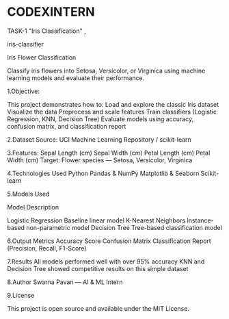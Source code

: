 # CODEXINTERN
TASK-1 "Iris Classification" , 

iris-classifier

Iris Flower Classification

Classify iris flowers into Setosa, Versicolor, or Virginica using machine learning models and evaluate their performance.

1.Objective:

This project demonstrates how to: Load and explore the classic Iris dataset Visualize the data Preprocess and scale features Train classifiers (Logistic Regression, KNN, Decision Tree) Evaluate models using accuracy, confusion matrix, and classification report

2.Dataset Source: UCI Machine Learning Repository / scikit-learn

3.Features: Sepal Length (cm) Sepal Width (cm) Petal Length (cm) Petal Width (cm) Target: Flower species — Setosa, Versicolor, Virginica

4.Technologies Used Python Pandas & NumPy Matplotlib & Seaborn Scikit-learn

5.Models Used

Model Description

Logistic Regression Baseline linear model K-Nearest Neighbors Instance-based non-parametric model Decision Tree Tree-based classification model

6.Output Metrics Accuracy Score Confusion Matrix Classification Report (Precision, Recall, F1-Score)

7.Results All models performed well with over 95% accuracy KNN and Decision Tree showed competitive results on this simple dataset

8.Author Swarna Pavan — AI & ML Intern

9.License

This project is open source and available under the MIT License.
